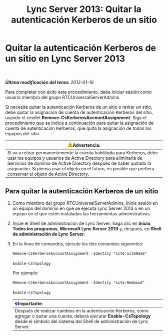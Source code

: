 ﻿---
title: 'Lync Server 2013: Quitar la autenticación Kerberos de un sitio'
TOCTitle: Quitar la autenticación Kerberos de un sitio
ms:assetid: 93171b02-bb36-42dc-943d-86d9dde45b59
ms:mtpsurl: https://technet.microsoft.com/es-es/library/Gg398749(v=OCS.15)
ms:contentKeyID: 48276037
ms.date: 01/07/2017
mtps_version: v=OCS.15
ms.translationtype: HT
---

# Quitar la autenticación Kerberos de un sitio en Lync Server 2013

 

_**Última modificación del tema:** 2012-01-16_

Para completar con éxito este procedimiento, debe iniciar sesión como usuario miembro del grupo RTCUniversalServerAdmins.

Si necesita quitar la autenticación Kerberos de un sitio o retirar un sitio, debe quitar la asignación de cuenta de autenticación Kerberos del sitio, usando el cmdlet **Remove-CsKerberosAccountAssignment**. Siga el procedimiento que se indica a continuación para quitar la asignación de cuenta de autenticación Kerberos, que quita la asignación de todos los equipos del sitio.

<table>
<thead>
<tr class="header">
<th><img src="images/Gg412910.warning(OCS.15).gif" title="warning" alt="warning" />Advertencia:</th>
</tr>
</thead>
<tbody>
<tr class="odd">
<td>Si va a retirar permanentemente la cuenta habilitada para Kerberos, debe usar los equipos y usuarios de Active Directory para eliminarla de Servicios de dominio de Active Directory después de haber quitado la asignación. Si piensa usar el objeto en el futuro, es posible que prefiera conservar el objeto de Active Directory.</td>
</tr>
</tbody>
</table>


## Para quitar la autenticación Kerberos de un sitio

1.  Como miembro del grupo RTCUniversalServerAdmins, inicie sesión en un equipo del dominio en que se ejecuta Lync Server 2013 o en un equipo en el que estén instaladas las herramientas administrativas.

2.  Inicie el Shell de administración de Lync Server: haga clic en **Inicio**, **Todos los programas**, **Microsoft Lync Server 2013** y, después, en **Shell de administración de Lync Server**.

3.  En la línea de comandos, ejecute los dos comandos siguientes:
    
        Remove-CsKerberosAccountAssignment -Identity "site:SiteName"
    
        Enable-CsTopology
    
    Por ejemplo:
    
        Remove-CsKerberosAccountAssignment -Identity "site:Redmond"
    
        Enable-CsTopology
    
    <table>
    <thead>
    <tr class="header">
    <th><img src="images/Gg425917.important(OCS.15).gif" title="important" alt="important" />Importante:</th>
    </tr>
    </thead>
    <tbody>
    <tr class="odd">
    <td>Después de realizar cambios en la autenticación Kerberos, como agregar o quitar una cuenta, deberá ejecutar <strong>Enable-CsTopology</strong> desde el símbolo del sistema del Shell de administración de Lync Server.</td>
    </tr>
    </tbody>
    </table>

